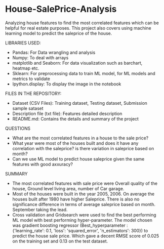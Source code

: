 # House-SalePrice-Analysis

Analyzing house features to find the most correlated features which can be helpful for real estate purposes.
This project also covers using machine learning model to predict the saleprice of the house.

LIBRARIES USED:
- Pandas: For Data wrangling and analysis
- Numpy: To deal with arrays
- matplotlib and Seaborn: For data visualization such as barchart, heatmap etc.
- Sklearn: For preprocessing data to train ML model, for ML models and metrics to validate 
- Ipython.display: To display the image in the notebook


FILES IN THE REPOSITORY:

- Dataset (CSV Files): Training dataset, Testing dataset, Submission sample sataset
- Description file (txt file): Features detailed description
- README.md: Contains the details and summary of the project

QUESTIONS

- What are the most correlated features in a house to the sale price?
- What year were most of the houses built and does it have any correlation with the saleprice? is there variation in saleprice based on month?
- Can we use ML model to predict house saleprice given the same features with good axxuracy?

SUMMARY
- The most correlated features with sale price were Overall quality of the house, Ground level living area, number of Car garage.
- Most of the houses were built in the year 2005, 2006. On average the houses built after 1980 have higher Saleprice. There is also no significance    difference in terms of average saleprice based on month. September taking the lead.
- Cross validation and Gridsearch were used to find the best performing ML model with best performing hyper-parameter. The model chosen was gradient boosting regressor (Best_hyperparameter :  {'learning_rate': 0.1, 'loss': 'squared_error', 'n_estimators': 300}) to predict the house sale price. Which gave a decent RMSE score of 0.025 on the training set and 0.13 on the test dataset.

